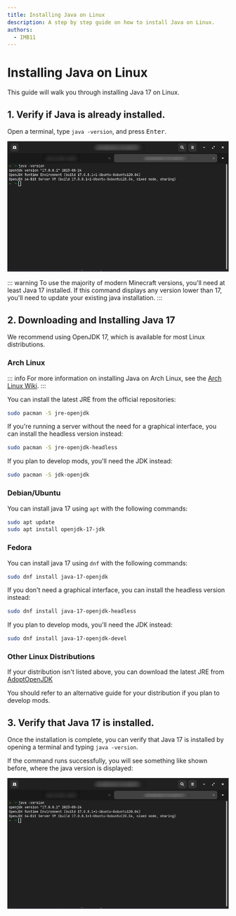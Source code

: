 ```yaml
---
title: Installing Java on Linux
description: A step by step guide on how to install Java on Linux.
authors:
  - IMB11
---
```


# Installing Java on Linux

This guide will walk you through installing Java 17 on Linux.

## 1. Verify if Java is already installed.

Open a terminal, type `java -version`, and press <kbd>Enter</kbd>.

![Terminal with "java -version" typed in.](/assets/players/installing-java/linux-java-version.png)

::: warning
To use the majority of modern Minecraft versions, you'll need at least Java 17 installed. If this command displays any version lower than 17, you'll need to update your existing java installation.
:::

## 2. Downloading and Installing Java 17

We recommend using OpenJDK 17, which is available for most Linux distributions.

### Arch Linux

::: info
For more information on installing Java on Arch Linux, see the [Arch Linux Wiki](https://wiki.archlinux.org/title/Java).
:::

You can install the latest JRE from the official repositories:

```bash
sudo pacman -S jre-openjdk
```

If you're running a server without the need for a graphical interface, you can install the headless version instead:

```bash
sudo pacman -S jre-openjdk-headless
```

If you plan to develop mods, you'll need the JDK instead:

```bash
sudo pacman -S jdk-openjdk
```

### Debian/Ubuntu

You can install java 17 using `apt` with the following commands:

```bash
sudo apt update
sudo apt install openjdk-17-jdk
```

### Fedora

You can install java 17 using `dnf` with the following commands:

```bash
sudo dnf install java-17-openjdk
```

If you don't need a graphical interface, you can install the headless version instead:

```bash
sudo dnf install java-17-openjdk-headless
```

If you plan to develop mods, you'll need the JDK instead:

```bash
sudo dnf install java-17-openjdk-devel
```

### Other Linux Distributions

If your distribution isn't listed above, you can download the latest JRE from [AdoptOpenJDK](https://adoptium.net/en-GB/temurin.html)

You should refer to an alternative guide for your distribution if you plan to develop mods.

## 3. Verify that Java 17 is installed.

Once the installation is complete, you can verify that Java 17 is installed by opening a terminal and typing `java -version`.

If the command runs successfully, you will see something like shown before, where the java version is displayed:

![Terminal with "java -version" typed in.](/assets/players/installing-java/linux-java-version.png)
